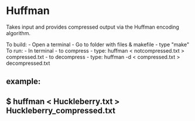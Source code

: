 # Huffman

Takes input and provides compressed output via the Huffman encoding algorithm.

To build:
	- Open a terminal
	- Go to folder with files & makefile
	- type "make"
To run:
	- In terminal
		- to compress
			- type: huffman < notcompressed.txt > compressed.txt
		- to decompress
			- type: huffman -d < compressed.txt > decompressed.txt

example:
------
$ huffman < Huckleberry.txt > Huckleberry_compressed.txt
-----

